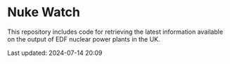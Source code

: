 # Nuke Watch

This repository includes code for retrieving the latest information available on the output of EDF nuclear power plants in the UK.

Last updated: 2024-07-14 20:09